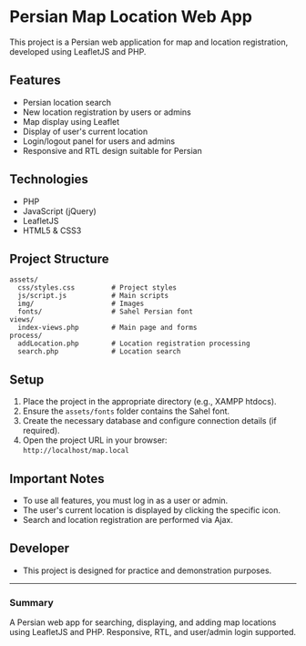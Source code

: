 # Persian Map Location Web App

This project is a Persian web application for map and location registration, developed using LeafletJS and PHP.

## Features
- Persian location search
- New location registration by users or admins
- Map display using Leaflet
- Display of user's current location
- Login/logout panel for users and admins
- Responsive and RTL design suitable for Persian

## Technologies
- PHP
- JavaScript (jQuery)
- LeafletJS
- HTML5 & CSS3

## Project Structure
```
assets/
  css/styles.css         # Project styles
  js/script.js           # Main scripts
  img/                   # Images
  fonts/                 # Sahel Persian font
views/
  index-views.php        # Main page and forms
process/
  addLocation.php        # Location registration processing
  search.php             # Location search
```

## Setup
1. Place the project in the appropriate directory (e.g., XAMPP htdocs).
2. Ensure the `assets/fonts` folder contains the Sahel font.
3. Create the necessary database and configure connection details (if required).
4. Open the project URL in your browser:  
   `http://localhost/map.local`

## Important Notes
- To use all features, you must log in as a user or admin.
- The user's current location is displayed by clicking the specific icon.
- Search and location registration are performed via Ajax.

## Developer
- This project is designed for practice and demonstration purposes.

---

### Summary
A Persian web app for searching, displaying, and adding map locations using LeafletJS and PHP. Responsive, RTL, and user/admin login supported. 